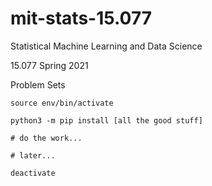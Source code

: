 # mit-stats-15.077
Statistical Machine Learning and Data Science

15.077 Spring  2021

Problem Sets

```
source env/bin/activate

python3 -m pip install [all the good stuff]

# do the work...

# later...

deactivate
```
